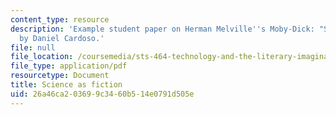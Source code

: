 ```yaml
---
content_type: resource
description: 'Example student paper on Herman Melville''s Moby-Dick: "Science as fiction,"
  by Daniel Cardoso.'
file: null
file_location: /coursemedia/sts-464-technology-and-the-literary-imagination-spring-2008/26a46ca203699c3460b514e0791d505e_dcardoso_wk7.pdf
file_type: application/pdf
resourcetype: Document
title: Science as fiction
uid: 26a46ca2-0369-9c34-60b5-14e0791d505e
---
```


